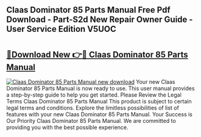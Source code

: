 ## Claas Dominator 85 Parts Manual Free Pdf Download - Part-S2d New Repair Owner Guide - User Service Edition V5UOC

# <h2><a href="http://bc65573.oget.top/?id=Claas+Dominator+85+Parts+Manual">🔗Download New 👉🔴 Claas Dominator 85 Parts Manual</a></h2>

[![Claas Dominator 85 Parts Manual new download](https://i.imgur.com/5g1atiW.png)](http://bc65573.oget.top/?id=Claas+Dominator+85+Parts+Manual)
Your new Claas Dominator 85 Parts Manual is now ready to use. This user manual provides a step-by-step guide to help you get started. Please Review the Legal Terms Claas Dominator 85 Parts Manual This product is subject to certain legal terms and conditions. Explore the limitless possibilities of list of features with your new Claas Dominator 85 Parts Manual. Your Success is Our Priority Claas Dominator 85 Parts Manual. We are committed to providing you with the best possible experience.
